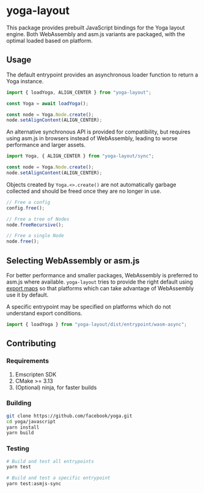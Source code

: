 # yoga-layout

This package provides prebuilt JavaScript bindings for the Yoga layout engine. Both WebAssembly and asm.js variants are packaged, with the optimal loaded based on platform.

## Usage

The default entrypoint provides an asynchronous loader function to return a Yoga instance.

```ts
import { loadYoga, ALIGN_CENTER } from "yoga-layout";

const Yoga = await loadYoga();

const node = Yoga.Node.create();
node.setAlignContent(ALIGN_CENTER);
```

An alternative synchronous API is provided for compatibility, but requires using asm.js in browsers instead of WebAssembly, leading to worse performance and larger assets.

```ts
import Yoga, { ALIGN_CENTER } from "yoga-layout/sync";

const node = Yoga.Node.create();
node.setAlignContent(ALIGN_CENTER);
```

Objects created by `Yoga.<>.create()` are not automatically garbage collected and should be freed once they are no longer in use.

```ts
// Free a config
config.free();

// Free a tree of Nodes
node.freeRecursive();

// Free a single Node
node.free();
```

## Selecting WebAssembly or asm.js

For better performance and smaller packages, WebAssembly is preferred to asm.js where available. `yoga-layout` tries to provide the right default using [export maps](https://webpack.js.org/guides/package-exports/#conditional-syntax) so that platforms which can take advantage of WebAssembly use it by default.

A specific entrypoint may be specified on platforms which do not understand export conditions.

```ts
import { loadYoga } from "yoga-layout/dist/entrypoint/wasm-async";
```


## Contributing

### Requirements

1. Emscripten SDK
1. CMake >= 3.13
1. (Optional) ninja, for faster builds

### Building

```bash
git clone https://github.com/facebook/yoga.git
cd yoga/javascript
yarn install
yarn build
```

### Testing

```bash
# Build and test all entrypoints
yarn test

# Build and test a specific entrypoint
yarn test:asmjs-sync
```
